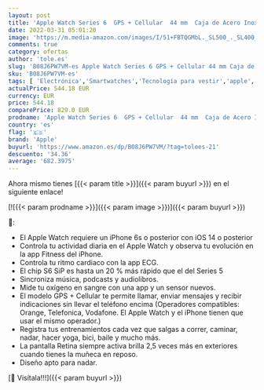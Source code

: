 ```yaml
---
layout: post
title: 'Apple Watch Series 6  GPS + Cellular  44 mm  Caja de Acero Inoxidable en Grafito - Pulsera Milanese Loop en Grafito'
date: 2022-03-31 05:01:20
image: 'https://m.media-amazon.com/images/I/51+FBTQGMbL._SL500_._SL400_.jpg'
comments: true
category: ofertas
author: 'tole.es'
slug: 'B08J6PW7VM-es Apple Watch Series 6 GPS + Cellular 44 mm Caja de Acero...'
sku: 'B08J6PW7VM-es'
tags: [ 'Electrónica','Smartwatches','Tecnología para vestir','apple', ]
actualPrice: 544.18 EUR
currency: EUR
price: 544.18
comparePrice: 829.0 EUR
prodname: 'Apple Watch Series 6  GPS + Cellular  44 mm  Caja de Acero Inoxidable en Grafito - Pulsera Milanese Loop en Grafito'
country: 'es'
flag: '🇪🇸'
brand: 'Apple'
buyurl: 'https://www.amazon.es/dp/B08J6PW7VM/?tag=tolees-21'
descuento: '34.36'
average: '682.3975'
---
```


Ahora mismo tienes [{{< param title >}}]({{< param buyurl >}}) en el siguiente enlace!

[![{{< param prodname >}}]({{< param image >}})]({{< param buyurl >}})

🔎:

- El Apple Watch requiere un iPhone 6s o posterior con iOS 14 o posterior
- Controla tu actividad diaria en el Apple Watch y observa tu evolución en la app Fitness del iPhone.
- Controla tu ritmo cardiaco con la app ECG.
- El chip S6 SiP es hasta un 20 % más rápido que el del Series 5
- Sincroniza música, podcasts y audiolibros.
- Mide tu oxígeno en sangre con una app y un sensor nuevos.
- El modelo GPS + Cellular te permite llamar, enviar mensajes y recibir indicaciones sin llevar el teléfono encima (Operadores compatibles: Orange, Telefonica, Vodafone. El Apple Watch y el iPhone tienen que usar el mismo operador.)
- Registra tus entrenamientos cada vez que salgas a correr, caminar, nadar, hacer yoga, bici, baile y mucho más.
- La pantalla Retina siempre activa brilla 2,5 veces más en exteriores cuando tienes la muñeca en reposo.
- Diseño apto para nadar.

[🛒 Visítala!!!]({{< param buyurl >}})
